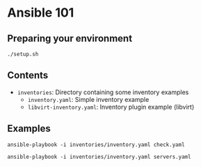 # Ansible 101

## Preparing your environment

```console
./setup.sh
```
## Contents

- `inventories`: Directory containing some inventory examples
  - `inventory.yaml`: Simple inventory example
  - `libvirt-inventory.yaml`: Inventory plugin example (libvirt)


## Examples


```console
ansible-playbook -i inventories/inventory.yaml check.yaml
```


```console
ansible-playbook -i inventories/inventory.yaml servers.yaml
```